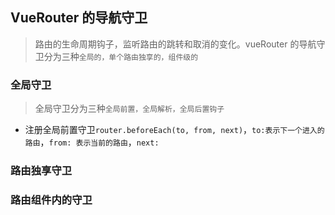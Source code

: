 ## VueRouter 的导航守卫
> 路由的生命周期钩子，监听路由的跳转和取消的变化。vueRouter 的导航守卫分为三种`全局的，单个路由独享的，组件级的`

### 全局守卫
> 全局守卫分为三种`全局前置，全局解析，全局后置钩子`
* 注册全局前置守卫`router.beforeEach(to, from, next)`，`to:表示下一个进入的路由`，`from: 表示当前的路由`，`next: `



### 路由独享守卫



###  路由组件内的守卫




